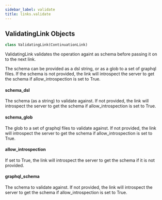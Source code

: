 ```yaml
---
sidebar_label: validate
title: links.validate
---
```


## ValidatingLink Objects

```python
class ValidatingLink(ContinuationLink)
```

ValidatingLink validates the operation againt as schema before passing it on to the next link.

The schema can be provided as a dsl string, or as a glob to a set of graphql files.
If the schema is not provided, the link will introspect the server to get the schema if allow_introspection is set to True.

#### schema\_dsl

The schema (as a string) to validate against. If not provided, the link will introspect the server to get the schema if allow_introspection is set to True.

#### schema\_glob

The glob to a set of graphql files to validate against. If not provided, the link will introspect the server to get the schema if allow_introspection is set to True.

#### allow\_introspection

If set to True, the link will introspect the server to get the schema if it is not provided.

#### graphql\_schema

The schema to validate against. If not provided, the link will introspect the server to get the schema if allow_introspection is set to True.

